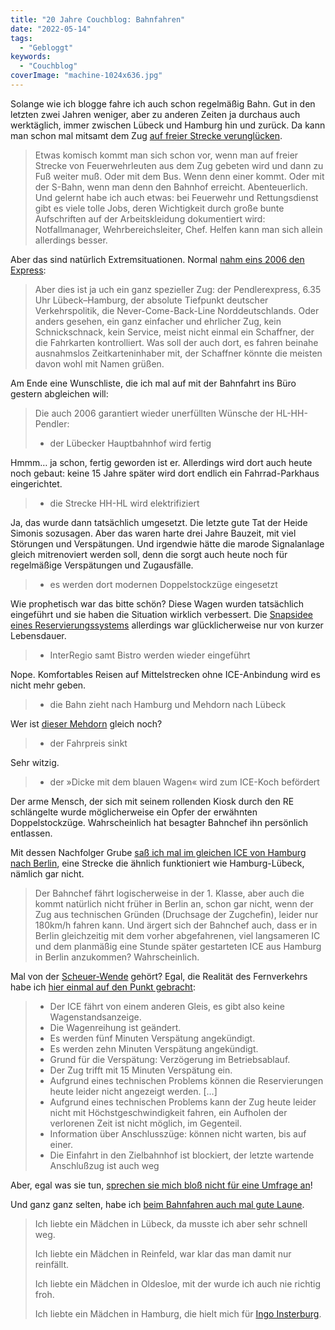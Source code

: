 ```yaml
---
title: "20 Jahre Couchblog: Bahnfahren"
date: "2022-05-14"
tags:
  - "Gebloggt"
keywords:
  - "Couchblog"
coverImage: "machine-1024x636.jpg"
---
```


Solange wie ich blogge fahre ich auch schon regelmäßig Bahn. Gut in den letzten zwei Jahren weniger, aber zu anderen Zeiten ja durchaus auch werktäglich, immer zwischen Lübeck und Hamburg hin und zurück. Da kann man schon mal mitsamt dem Zug [auf freier Strecke verunglücken](https://couchblog.de/couchblog/2003/09/15/weekend-roundup/).

> Etwas komisch kommt man sich schon vor, wenn man auf freier Strecke von Feuerwehrleuten aus dem Zug gebeten wird und dann zu Fuß weiter muß. Oder mit dem Bus. Wenn denn einer kommt. Oder mit der S-Bahn, wenn man denn den Bahnhof erreicht. Abenteuerlich. Und gelernt habe ich auch etwas: bei Feuerwehr und Rettungsdienst gibt es viele tolle Jobs, deren Wichtigkeit durch große bunte Aufschriften auf der Arbeitskleidung dokumentiert wird: Notfallmanager, Wehrbereichsleiter, Chef. Helfen kann man sich allein allerdings besser.

Aber das sind natürlich Extremsituationen. Normal [nahm eins 2006 den Express](https://couchblog.de/webpropaganda/2005/12/30/pendeln-auch-2006/):

> Aber dies ist ja uch ein ganz spezieller Zug: der Pendlerexpress, 6.35 Uhr Lübeck–Hamburg, der absolute Tiefpunkt deutscher Verkehrspolitik, die Never-Come-Back-Line Norddeutschlands. Oder anders gesehen, ein ganz einfacher und ehrlicher Zug, kein Schnickschnack, kein Service, meist nicht einmal ein Schaffner, der die Fahrkarten kontrolliert. Was soll der auch dort, es fahren beinahe ausnahmslos Zeitkarteninhaber mit, der Schaffner könnte die meisten davon wohl mit Namen grüßen.

Am Ende eine Wunschliste, die ich mal auf mit der Bahnfahrt ins Büro gestern abgleichen will:

> Die auch 2006 garantiert wieder unerfüllten Wünsche der HL-HH-Pendler:
>
> - der Lübecker Hauptbahnhof wird fertig

Hmmm… ja schon, fertig geworden ist er. Allerdings wird dort auch heute noch gebaut: keine 15 Jahre später wird dort endlich ein Fahrrad-Parkhaus eingerichtet.

> - die Strecke HH-HL wird elektrifiziert

Ja, das wurde dann tatsächlich umgesetzt. Die letzte gute Tat der Heide Simonis sozusagen. Aber das waren harte drei Jahre Bauzeit, mit viel Störungen und Verspätungen. Und irgendwie hätte die marode Signalanlage gleich mitrenoviert werden soll, denn die sorgt auch heute noch für regelmäßige Verspätungen und Zugausfälle.

> - es werden dort modernen Doppelstockzüge eingesetzt

Wie prophetisch war das bitte schön? Diese Wagen wurden tatsächlich eingeführt und sie haben die Situation wirklich verbessert. Die [Snapsidee eines Reservierungssystems](https://couchblog.de/blog/2017/12/10/die-bahn-macht-platz/) allerdings war glücklicherweise nur von kurzer Lebensdauer.

> - InterRegio samt Bistro werden wieder eingeführt

Nope. Komfortables Reisen auf Mittelstrecken ohne ICE-Anbindung wird es nicht mehr geben.

> - die Bahn zieht nach Hamburg und Mehdorn nach Lübeck

Wer ist [dieser Mehdorn](https://de.wikipedia.org/wiki/Hartmut_Mehdorn#Vorstandsvorsitz_der_Deutschen_Bahn_AG_(1999%E2%80%932009)) gleich noch?

> - der Fahrpreis sinkt

Sehr witzig.

> - der »Dicke mit dem blauen Wagen« wird zum ICE-Koch befördert

Der arme Mensch, der sich mit seinem rollenden Kiosk durch den RE schlängelte wurde möglicherweise ein Opfer der erwähnten Doppelstockzüge. Wahrscheinlich hat besagter Bahnchef ihn persönlich entlassen.

Mit dessen Nachfolger Grube [saß ich mal im gleichen ICE von Hamburg nach Berlin](https://couchblog.de/nico/2013/09/ich-will-nicht-bahnchef-sein/), eine Strecke die ähnlich funktioniert wie Hamburg-Lübeck, nämlich gar nicht.

> Der Bahnchef fährt logischerweise in der 1. Klasse, aber auch die kommt natürlich nicht früher in Berlin an, schon gar nicht, wenn der Zug aus technischen Gründen (Druchsage der Zugchefin), leider nur 180km/h fahren kann. Und ärgert sich der Bahnchef auch, dass er in Berlin gleichzeitig mit dem vorher abgefahrenen, viel langsameren IC und dem planmäßig eine Stunde später gestarteten ICE aus Hamburg in Berlin anzukommen? Wahrscheinlich.

Mal von der [Scheuer-Wende](https://couchblog.de/blog/2020/01/13/die-bahn-und-die-puenktlichkeit/) gehört? Egal, die Realität des Fernverkehrs habe ich [hier einmal auf den Punkt gebracht](https://couchblog.de/nico/2014/07/ein-unzulaessiger-vergleich/):

> - Der ICE fährt von einem anderen Gleis, es gibt also keine Wagenstandsanzeige.
> - Die Wagenreihung ist geändert.
> - Es werden fünf Minuten Verspätung angekündigt.
> - Es werden zehn Minuten Verspätung angekündigt.
> - Grund für die Verspätung: Verzögerung im Betriebsablauf.
> - Der Zug trifft mit 15 Minuten Verspätung ein.
> - Aufgrund eines technischen Problems können die Reservierungen heute leider nicht angezeigt werden. \[…\]
> - Aufgrund eines technischen Problems kann der Zug heute leider nicht mit Höchstgeschwindigkeit fahren, ein Aufholen der verlorenen Zeit ist nicht möglich, im Gegenteil.
> - Information über Anschlusszüge: können nicht warten, bis auf einer.
> - Die Einfahrt in den Zielbahnhof ist blockiert, der letzte wartende Anschlußzug ist auch weg

Aber, egal was sie tun, [sprechen sie mich bloß nicht für eine Umfrage an](https://couchblog.de/blog/2020/01/21/umfrage-in-der-bahn/)!

Und ganz ganz selten, habe ich [beim Bahnfahren auch mal gute Laune](https://couchblog.de/codecandies/2013/01/15/bahnfahrt-von-hl-nach-hh/).

> Ich liebte ein Mädchen in Lübeck, da musste ich aber sehr schnell weg.
>
> Ich liebte ein Mädchen in Reinfeld, war klar das man damit nur reinfällt.
>
> Ich liebte ein Mädchen in Oldesloe, mit der wurde ich auch nie richtig froh.
>
> Ich liebte ein Mädchen in Hamburg, die hielt mich für [Ingo Insterburg](https://www.youtube.com/watch?v=jSTKVIJHJfc).
